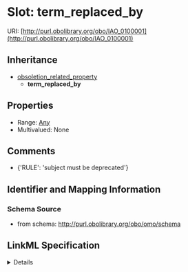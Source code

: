 # Slot: term_replaced_by

URI: [http://purl.obolibrary.org/obo/IAO_0100001](http://purl.obolibrary.org/obo/IAO_0100001)




## Inheritance

* [obsoletion_related_property](obsoletion_related_property.md)
    * **term_replaced_by**





## Properties

* Range: [Any](Any.md)
* Multivalued: None







## Comments

* {'RULE': 'subject must be deprecated'}

## Identifier and Mapping Information







### Schema Source


* from schema: http://purl.obolibrary.org/obo/omo/schema




## LinkML Specification

<details>
```yaml
name: term_replaced_by
comments:
- '{''RULE'': ''subject must be deprecated''}'
in_subset:
- go permitted profile
- obi permitted profile
- allotrope permitted profile
from_schema: http://purl.obolibrary.org/obo/omo/schema
exact_mappings:
- dcterms:isReplacedBy
rank: 1000
is_a: obsoletion_related_property
domain: ObsoleteAspect
slot_uri: IAO:0100001
alias: term_replaced_by
domain_of:
- HasLifeCycle
range: Any

```
</details>